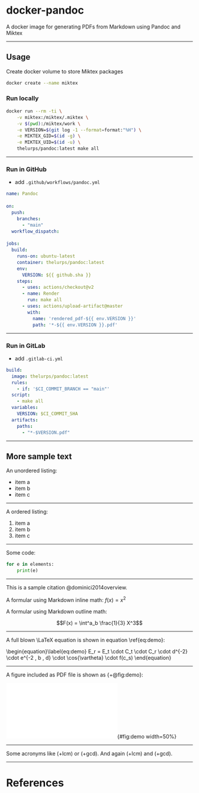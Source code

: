 # docker-pandoc

A docker image for generating PDFs from Markdown using Pandoc and Miktex

---

## Usage

Create docker volume to store Miktex packages

```bash
docker create --name miktex
```

### Run locally

```bash
docker run --rm -ti \
    -v miktex:/miktex/.miktex \
    -v $(pwd):/miktex/work \
    -e VERSION=$(git log -1 --format=format:"%H") \
    -e MIKTEX_GID=$(id -g) \
    -e MIKTEX_UID=$(id -u) \
    thelurps/pandoc:latest make all
```

---

### Run in GitHub

- add `.github/workflows/pandoc.yml`

```yaml
name: Pandoc

on:
  push:
    branches:
      - "main"
  workflow_dispatch:

jobs:
  build:
    runs-on: ubuntu-latest
    container: thelurps/pandoc:latest
    env:
      VERSION: ${{ github.sha }}
    steps:
      - uses: actions/checkout@v2
      - name: Render
        run: make all
      - uses: actions/upload-artifact@master
        with:
          name: 'rendered_pdf-${{ env.VERSION }}'
          path: '*-${{ env.VERSION }}.pdf'
```

---

### Run in GitLab

- add `.gitlab-ci.yml`

```yaml
build:
  image: thelurps/pandoc:latest
  rules:
    - if: '$CI_COMMIT_BRANCH == "main"'
  script:
    - make all
  variables:
    VERSION: $CI_COMMIT_SHA 
  artifacts:
    paths:
      - "*-$VERSION.pdf"
```

---

## More sample text

An unordered listing:

- item a
- item b
- item c

---

A ordered listing:

1. item a
1. item b
1. item c

---

Some code:

```python
for e in elements:
    print(e)
```

---

This is a sample citation @dominici2014overview.

A formular using Markdown inline math: $f(x) = x^2$

A formular using Markdown outline math:

$$F(x) = \int^a_b \frac{1}{3} X^3$$

---

A full blown \LaTeX equation is shown in equation \ref{eq:demo}:

\begin{equation}\label{eq:demo}
E_r = E_t \cdot C_t \cdot C_r \cdot d^{-2} \cdot e^{-2 \, b \, d} \cdot \cos{\vartheta} \cdot f(c_s)
\end{equation}

---

A figure included as PDF file is shown as {+@fig:demo}:

![A demo figure](fig_demo.pdf){#fig:demo width=50%}

---

Some acronyms like (+lcm) or (+gcd). And again (+lcm) and (+gcd).

---

# References
